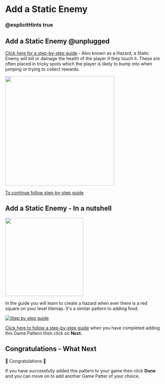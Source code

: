 # Add a Static Enemy

### @explicitHints true

## Add a Static Enemy @unplugged

[Click here for a step-by-step guide](https://mickfuzz.github.io/makecode-platformer-101/addStaticEnemy) - Also known as a Hazard, a Static Enemy will kill or damage the health of the player if they touch it. These are often placed in tricky spots which the player is likely to bump into when jumping or trying to collect rewards.

<img src="https://raw.githubusercontent.com/mickfuzz/makecode-platformer-101/master/images/patterns/gameMechanics_staticenemies.jpg" width=350>

[To continue follow step-by-step guide](https://mickfuzz.github.io/makecode-platformer-101/addStaticEnemy)

## Add a Static Enemy - In a nutshell

<img src="https://raw.githubusercontent.com/mickfuzz/makecode-platformer-101/master/images/addStaticEnemy2.png" width=250>

In the guide you will learn to create a hazard when ever there is a red square on your level tilemap. It's a similar pattern to adding food.   

[![Step by step guide](https://raw.githubusercontent.com/mickfuzz/makecode-platformer-101/master/images/patterns/gameMechanics_staticenemies.jpg)](https://mickfuzz.github.io/makecode-platformer-101/addStaticEnemy)

[Click here to follow a step-by-step guide](https://mickfuzz.github.io/makecode-platformer-101/addStaticEnemy) when you have completed adding this Game Pattern then click on **Next**.

## Congratulations - What Next 

🎈 Congratulations 🎈

If you have successfully added this pattern to your game then click **Done** and you can move on to add another Game Patter of your choice.
